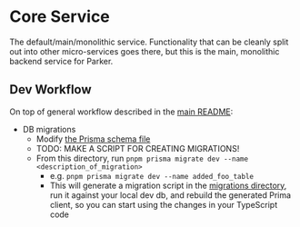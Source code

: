 # Core Service

The default/main/monolithic service. Functionality that can be cleanly split out into other micro-services goes there, but this is the main, monolithic backend service for Parker.

## Dev Workflow

On top of general workflow described in the [main README](../../README.md):

- DB migrations
  - Modify [the Prisma schema file](./prisma/schema.prisma)
  - TODO: MAKE A SCRIPT FOR CREATING MIGRATIONS!
  - From this directory, run `pnpm prisma migrate dev --name <description_of_migration>`
    - e.g. `pnpm prisma migrate dev --name added_foo_table`
    - This will generate a migration script in the [migrations directory](./prisma/migrations/), run it against your local dev db, and rebuild the generated Prima client, so you can start using the changes in your TypeScript code
